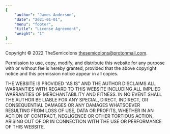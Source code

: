 ```yaml
---
{
	"author": "James Anderson",
	"date": "2021-01-01",
	"menu": "footer",
	"title": "License Agreement",
	"weight": "1"
}
---
```


Copyright &copy; 2022 TheSemicolons [thesemicolons@protonmail.com](mailto:thesemicolons@protonmail.com).

Permission to use, copy, modify, and distribute this website for any purpose
with or without fee is hereby granted, provided that the above copyright notice
and this permission notice appear in all copies.

THE WEBSITE IS PROVIDED &ldquo;AS IS&rdquo; AND THE AUTHOR DISCLAIMS ALL
WARRANTIES WITH REGARD TO THIS WEBSITE INCLUDING ALL IMPLIED WARRANTIES OF
MERCHANTABILITY AND FITNESS. IN NO EVENT SHALL THE AUTHOR BE LIABLE FOR ANY
SPECIAL, DIRECT, INDIRECT, OR CONSEQUENTIAL DAMAGES OR ANY DAMAGES WHATSOEVER
RESULTING FROM LOSS OF USE, DATA OR PROFITS, WHETHER IN AN ACTION OF CONTRACT,
NEGLIGENCE OR OTHER TORTIOUS ACTION, ARISING OUT OF OR IN CONNECTION WITH THE
USE OR PERFORMANCE OF THIS WEBSITE.
